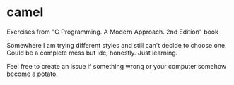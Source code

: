 # camel
Exercises from "C Programming. A Modern Approach. 2nd Edition" book

Somewhere I am trying different styles and still can't decide to choose one.
Could be a complete mess but idc, honestly. Just learning.

Feel free to create an issue if something wrong or your computer somehow become
a potato.

